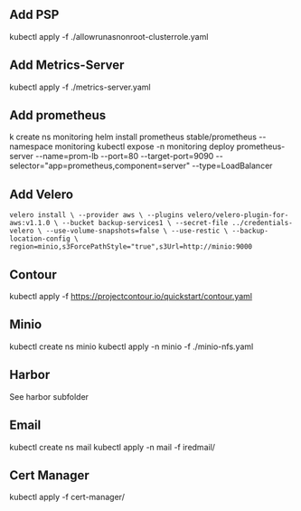 ## Add PSP
kubectl apply -f ./allowrunasnonroot-clusterrole.yaml

## Add Metrics-Server

kubectl apply -f ./metrics-server.yaml

## Add prometheus

k create ns monitoring
helm install prometheus stable/prometheus  --namespace monitoring
kubectl expose -n monitoring deploy prometheus-server --name=prom-lb --port=80 --target-port=9090 --selector="app=prometheus,component=server" --type=LoadBalancer

## Add Velero
`velero install \
    --provider aws \
    --plugins velero/velero-plugin-for-aws:v1.1.0 \
    --bucket backup-services1 \
    --secret-file ../credentials-velero \
    --use-volume-snapshots=false \
    --use-restic \
    --backup-location-config \
    region=minio,s3ForcePathStyle="true",s3Url=http://minio:9000
    `
## Contour
kubectl apply -f https://projectcontour.io/quickstart/contour.yaml

## Minio
kubectl create ns minio
kubectl apply -n minio -f ./minio-nfs.yaml

## Harbor
See harbor subfolder

## Email
kubectl create ns mail
kubectl apply -n mail -f iredmail/

## Cert Manager
kubectl apply -f cert-manager/
